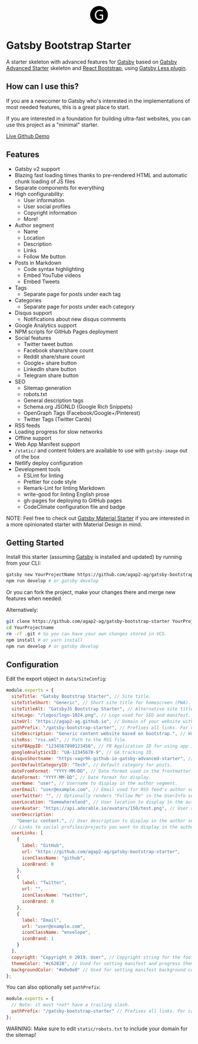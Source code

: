 <div align="center">
    <img src="static/logos/logo-48.png" alt="Logo"/>
</div>

# Gatsby Bootstrap Starter

A starter skeleton with advanced features for [Gatsby](https://github.com/gatsbyjs/gatsby/) based on [Gatsby Advanced Starter](https://github.com/agap2-ag/gatsby-advanced-starter) skeleton and [React Bootstrap](https://react-bootstrap.github.io/), using [Gatsby Less plugin](https://github.com/gatsbyjs/gatsby/tree/master/packages/gatsby-plugin-less).

## How can I use this?

If you are a newcomer to Gatsby who's interested in the implementations of most needed features, this is a great place to start.

If you are interested in a foundation for building ultra-fast websites, you can use this project as a "minimal" starter.

[Live Github Demo](https://agap2-ag.github.io/gatsby-bootstrap-starter)

## Features

- Gatsby v2 support
- Blazing fast loading times thanks to pre-rendered HTML and automatic chunk loading of JS files
- Separate components for everything
- High configurability:
  - User information
  - User social profiles
  - Copyright information
  - More!
- Author segment
  - Name
  - Location
  - Description
  - Links
  - Follow Me button
- Posts in Markdown
  - Code syntax highlighting
  - Embed YouTube videos
  - Embed Tweets
- Tags
  - Separate page for posts under each tag
- Categories
  - Separate page for posts under each category
- Disqus support
  - Notifications about new disqus comments
- Google Analytics support
- NPM scripts for GitHub Pages deployment
- Social features
  - Twitter tweet button
  - Facebook share/share count
  - Reddit share/share count
  - Google+ share button
  - LinkedIn share button
  - Telegram share button
- SEO
  - Sitemap generation
  - robots.txt
  - General description tags
  - Schema.org JSONLD (Google Rich Snippets)
  - OpenGraph Tags (Facebook/Google+/Pinterest)
  - Twitter Tags (Twitter Cards)
- RSS feeds
- Loading progress for slow networks
- Offline support
- Web App Manifest support
- `/static/` and content folders are available to use with `gatsby-image` out of the box
- Netlify deploy configuration
- Development tools
  - ESLint for linting
  - Prettier for code style
  - Remark-Lint for linting Markdown
  - write-good for linting English prose
  - gh-pages for deploying to GitHub pages
  - CodeClimate configuration file and badge

NOTE: Feel free to check out [Gatsby Material Starter](https://github.com/Vagr9K/gatsby-material-starter) if you are interested in a more opinionated starter with Material Design in mind.

## Getting Started

Install this starter (assuming [Gatsby](https://github.com/gatsbyjs/gatsby/) is installed and updated) by running from your CLI:

```sh
gatsby new YourProjectName https://github.com/agap2-ag/gatsby-bootstrap-starter
npm run develop # or gatsby develop
```

Or you can fork the project, make your changes there and merge new features when needed.

Alternatively:

```sh
git clone https://github.com/agap2-ag/gatsby-bootstrap-starter YourProjectName # Clone the project
cd YourProjectname
rm -rf .git # So you can have your own changes stored in VCS.
npm install # or yarn install
npm run develop # or gatsby develop
```

## Configuration

Edit the export object in `data/SiteConfig`:

```js
module.exports = {
  siteTitle: "Gatsby Bootstrap Starter", // Site title.
  siteTitleShort: "Generic", // Short site title for homescreen (PWA). Preferably should be under 12 characters to prevent truncation.
  siteTitleAlt: "GatsbyJS Bootstrap Starter", // Alternative site title for SEO.
  siteLogo: "/logos/logo-1024.png", // Logo used for SEO and manifest.
  siteUrl: "https://agap2-ag.github.io", // Domain of your website without pathPrefix.
  pathPrefix: "/gatsby-bootstrap-starter", // Prefixes all links. For cases when deployed to example.github.io/gatsby-bootstrap-starter/.
  siteDescription: "Generic content website based on bootstrap.", // Website description used for RSS feeds/meta description tag.
  siteRss: "rss.xml", // Path to the RSS file.
  siteFBAppID: "1234567890123456", // FB Application ID for using app insights
  googleAnalyticsID: "UA-12345678-9", // GA tracking ID.
  disqusShortname: "https-vagr9k-github-io-gatsby-advanced-starter", // Disqus shortname.
  postDefaultCategoryID: "Tech", // Default category for posts.
  dateFromFormat: "YYYY-MM-DD", // Date format used in the frontmatter.
  dateFormat: "YYYY-MM-DD", // Date format for display.
  userName: "user", // Username to display in the author segment.
  userEmail: "user@example.com", // Email used for RSS feed's author segment
  userTwitter: "", // Optionally renders "Follow Me" in the UserInfo segment.
  userLocation: "Somewhereland", // User location to display in the author segment.
  userAvatar: "https://api.adorable.io/avatars/150/test.png", // User avatar to display in the author segment.
  userDescription:
    "Generic content.", // User description to display in the author segment.
  // Links to social profiles/projects you want to display in the author segment/navigation bar.
  userLinks: [
    {
      label: "GitHub",
      url: "https://github.com/agap2-ag/gatsby-bootstrap-starter",
      iconClassName: "github",
      iconBrand: 0
    },
    {
      label: "Twitter",
      url: "",
      iconClassName: "twitter",
      iconBrand: 0
    },
    {
      label: "Email",
      url: "user@example.com",
      iconClassName: "envelope",
      iconBrand: 1
    }
  ],
  copyright: "Copyright © 2019. User", // Copyright string for the footer of the website and RSS feed.
  themeColor: "#c62828", // Used for setting manifest and progress theme colors.
  backgroundColor: "#e0e0e0" // Used for setting manifest background color.
};
```

You can also optionally set `pathPrefix`:

```js
module.exports = {
  // Note: it must *not* have a trailing slash.
  pathPrefix: "/gatsby-bootstrap-starter" // Prefixes all links. For cases when deployed to example.github.io/gatsby-bootstrap-starter/.
};
```

WARNING: Make sure to edit `static/robots.txt` to include your domain for the sitemap!
